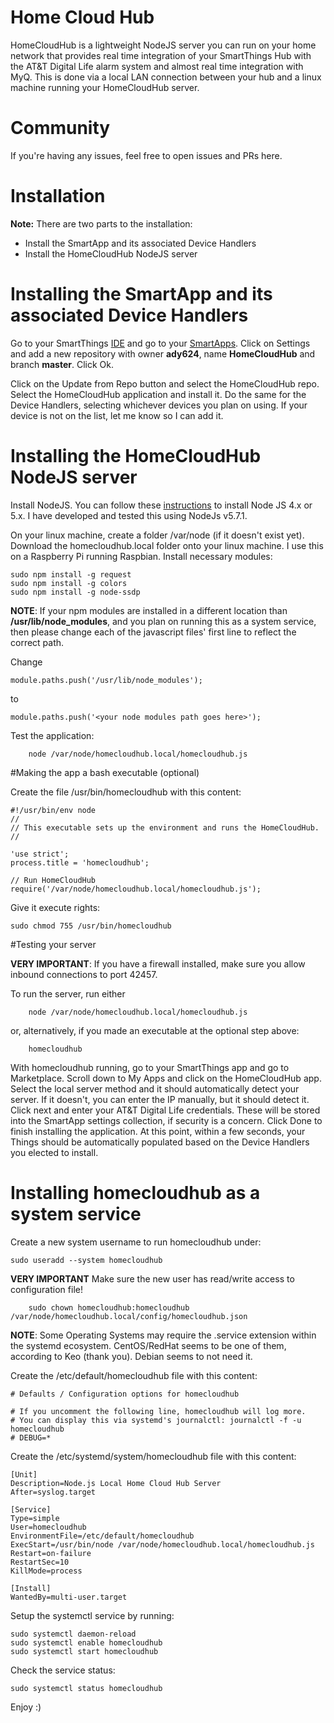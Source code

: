 # Home Cloud Hub

HomeCloudHub is a lightweight NodeJS server you can run on your home network that provides real time integration of your SmartThings Hub with the AT&T Digital Life alarm system and almost real time integration with MyQ. This is done via a local LAN connection between your hub and a linux machine running your HomeCloudHub server.

# Community

If you're having any issues, feel free to open issues and PRs here.

# Installation

**Note:** There are two parts to the installation:
 * Install the SmartApp and its associated Device Handlers
 * Install the HomeCloudHub NodeJS server

# Installing the SmartApp and its associated Device Handlers

Go to your SmartThings [IDE](https://graph.api.smartthings.com/login/auth) and go to your [SmartApps](https://graph.api.smartthings.com/ide/apps). Click on Settings and add a new repository with owner **ady624**, name **HomeCloudHub** and branch **master**. Click Ok.

Click on the Update from Repo button and select the HomeCloudHub repo. Select the HomeCloudHub application and install it. Do the same for the Device Handlers, selecting whichever devices you plan on using. If your device is not on the list, let me know so I can add it.

# Installing the HomeCloudHub NodeJS server

Install NodeJS. You can follow these [instructions](https://nodejs.org/en/download/package-manager/) to install Node JS 4.x or 5.x. I have developed and tested this using NodeJs v5.7.1.

On your linux machine, create a folder /var/node (if it doesn't exist yet). Download the homecloudhub.local folder onto your linux machine. I use this on a Raspberry Pi running Raspbian. Install necessary modules:

    sudo npm install -g request
    sudo npm install -g colors
    sudo npm install -g node-ssdp

**NOTE**: If your npm modules are installed in a different location than **/usr/lib/node_modules**, and you plan on running this as a system service, then please change each of the javascript files' first line to reflect the correct path.

  Change
  
    module.paths.push('/usr/lib/node_modules');

  to
  
    module.paths.push('<your node modules path goes here>');

Test the application:

        node /var/node/homecloudhub.local/homecloudhub.js


#Making the app a bash executable (optional)

Create the file /usr/bin/homecloudhub with this content:

    #!/usr/bin/env node
    //
    // This executable sets up the environment and runs the HomeCloudHub.
    //
    
    'use strict';
    process.title = 'homecloudhub';
    
    // Run HomeCloudHub
    require('/var/node/homecloudhub.local/homecloudhub.js');

Give it execute rights:

    sudo chmod 755 /usr/bin/homecloudhub

#Testing your server

**VERY IMPORTANT**: If you have a firewall installed, make sure you allow inbound connections to port 42457.

To run the server, run either

        node /var/node/homecloudhub.local/homecloudhub.js

or, alternatively, if you made an executable at the optional step above:

        homecloudhub


With homecloudhub running, go to your SmartThings app and go to Marketplace. Scroll down to My Apps and click on the HomeCloudHub app. Select the local server method and it should automatically detect your server. If it doesn't, you can enter the IP manually, but it should detect it. Click next and enter your AT&T Digital Life credentials. These will be stored into the SmartApp settings collection, if security is a concern. Click Done to finish installing the application. At this point, within a few seconds, your Things should be automatically populated based on the Device Handlers you elected to install.

# Installing homecloudhub as a system service

Create a new system username to run homecloudhub under:

    sudo useradd --system homecloudhub

**VERY IMPORTANT** Make sure the new user has read/write access to configuration file!

        sudo chown homecloudhub:homecloudhub /var/node/homecloudhub.local/config/homecloudhub.json 

**NOTE**: Some Operating Systems may require the .service extension within the systemd ecosystem. CentOS/RedHat seems to be one of them, according to Keo (thank you). Debian seems to not need it.

Create the /etc/default/homecloudhub file with this content:

    # Defaults / Configuration options for homecloudhub
    
    # If you uncomment the following line, homecloudhub will log more.
    # You can display this via systemd's journalctl: journalctl -f -u homecloudhub
    # DEBUG=*

Create the /etc/systemd/system/homecloudhub file with this content:

    [Unit]
    Description=Node.js Local Home Cloud Hub Server
    After=syslog.target
    
    [Service]
    Type=simple
    User=homecloudhub
    EnvironmentFile=/etc/default/homecloudhub
    ExecStart=/usr/bin/node /var/node/homecloudhub.local/homecloudhub.js
    Restart=on-failure
    RestartSec=10
    KillMode=process
    
    [Install]
    WantedBy=multi-user.target

Setup the systemctl service by running:

    sudo systemctl daemon-reload
    sudo systemctl enable homecloudhub
    sudo systemctl start homecloudhub

Check the service status:

    sudo systemctl status homecloudhub

Enjoy :)

